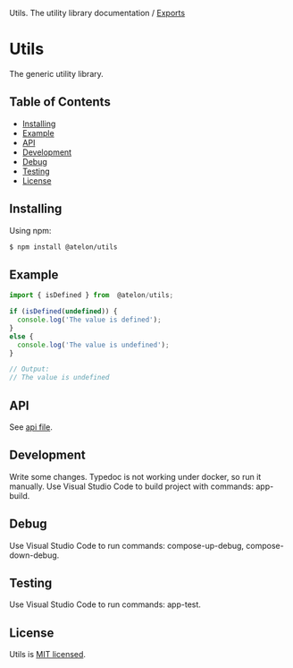 Utils. The utility library documentation / [Exports](modules.md)

# Utils

The generic utility library.

## Table of Contents

  - [Installing](#installing)
  - [Example](#example)
  - [API](#api)
  - [Development](#development)
  - [Debug](#debug)
  - [Testing](#testing)
  - [License](#license)

## Installing

Using npm:

```bash
$ npm install @atelon/utils
```

## Example

```ts
import { isDefined } from  @atelon/utils;

if (isDefined(undefined)) {
  console.log('The value is defined');
}
else {
  console.log('The value is undefined');
}

// Output:
// The value is undefined
```

## API

See [api file](./docs/modules.md).

## Development

Write some changes. Typedoc is not working under docker, so run it manually. Use Visual Studio Code to build project with commands: app-build.

## Debug

Use Visual Studio Code to run commands: compose-up-debug, compose-down-debug.

## Testing

Use Visual Studio Code to run commands: app-test.

## License

Utils is [MIT licensed](LICENSE).
